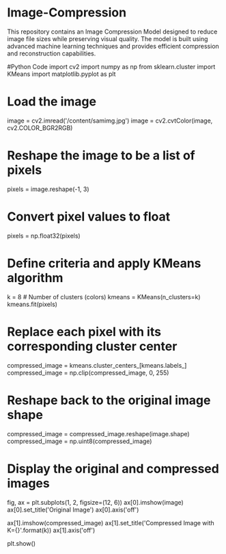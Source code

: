 # Image-Compression
This repository contains an Image Compression Model designed to reduce image file sizes while preserving visual quality. The model is built using advanced machine learning techniques and provides efficient compression and reconstruction capabilities.

#Python Code
import cv2
import numpy as np
from sklearn.cluster import KMeans
import matplotlib.pyplot as plt

# Load the image
image = cv2.imread('/content/samimg.jpg')
image = cv2.cvtColor(image, cv2.COLOR_BGR2RGB)

# Reshape the image to be a list of pixels
pixels = image.reshape(-1, 3)

# Convert pixel values to float
pixels = np.float32(pixels)

# Define criteria and apply KMeans algorithm
k = 8  # Number of clusters (colors)
kmeans = KMeans(n_clusters=k)
kmeans.fit(pixels)

# Replace each pixel with its corresponding cluster center
compressed_image = kmeans.cluster_centers_[kmeans.labels_]
compressed_image = np.clip(compressed_image, 0, 255)

# Reshape back to the original image shape
compressed_image = compressed_image.reshape(image.shape)
compressed_image = np.uint8(compressed_image)

# Display the original and compressed images
fig, ax = plt.subplots(1, 2, figsize=(12, 6))
ax[0].imshow(image)
ax[0].set_title('Original Image')
ax[0].axis('off')

ax[1].imshow(compressed_image)
ax[1].set_title('Compressed Image with K={}'.format(k))
ax[1].axis('off')

plt.show()
